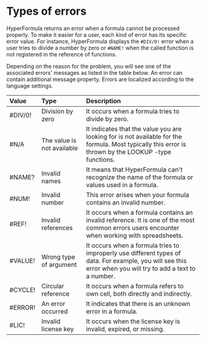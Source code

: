 # Types of errors

HyperFormula returns an error when a formula cannot be processed properly. To make it easier for a user, each kind of error has its specific error value. For instance, HyperFormula displays the `#DIV/0!` error when a user tries to divide a number by zero or `#NAME!` when the called function is not registered in the reference of functions.

Depending on the reason for the problem, you will see one of the associated errors' messages as listed in the table below. An error can contain additional message property. Errors are localized according to the language settings.  


| Value | Type | Description |
| :--- | :--- | :--- |
| \#DIV/0! | Division by zero | It occurs when a formula tries to divide by zero.  |
| \#N/A | The value is not available | It indicates that the value you are looking for is not available for the formula. Most typically this error is thrown by the LOOKUP -type functions. |
| \#NAME? | Invalid names | It means that HyperFormula can't recognize the name of the formula or values used in a formula. |
| \#NUM! | Invalid number | This error arises when your formula contains an invalid number. |
| \#REF! | Invalid references | It occurs when a formula contains an invalid reference. It is one of the most common errors users encounter when working with spreadsheets. |
| \#VALUE! | Wrong type of argument | It occurs when a formula tries to improperly use different types of data. For example, you will see this error when you will try to add a text to a number. |
| \#CYCLE! | Circular reference | It occurs when a formula refers to own cell, both directly and indirectly. |
| \#ERROR! | An error occurred | It indicates that there is an unknown error in a formula. |
| \#LIC! | Invalid license key | It occurs when the license key is invalid, expired, or missing. |

